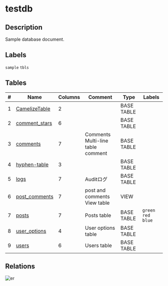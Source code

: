# testdb

## Description

Sample database document.

## Labels

`sample` `tbls`

## Tables

| # | Name | Columns | Comment | Type | Labels |
| - | ---- | ------- | ------- | ---- | ------ |
| 1 | [CamelizeTable](CamelizeTable.md) | 2 |  | BASE TABLE |  |
| 2 | [comment_stars](comment_stars.md) | 6 |  | BASE TABLE |  |
| 3 | [comments](comments.md) | 7 | Comments<br>Multi-line<br>table<br>comment | BASE TABLE |  |
| 4 | [hyphen-table](hyphen-table.md) | 3 |  | BASE TABLE |  |
| 5 | [logs](logs.md) | 7 | Auditログ | BASE TABLE |  |
| 6 | [post_comments](post_comments.md) | 7 | post and comments View table | VIEW |  |
| 7 | [posts](posts.md) | 7 | Posts table | BASE TABLE | `green` `red` `blue` |
| 8 | [user_options](user_options.md) | 4 | User options table | BASE TABLE |  |
| 9 | [users](users.md) | 6 | Users table | BASE TABLE |  |

## Relations

![er](schema.svg)
